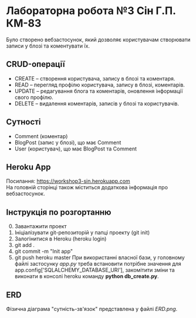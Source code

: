 # Лабораторна робота №3 Сін Г.П. КМ-83
Було створено вебзастосунок, який дозволяє користувачам створювати записи у блозі та коментувати їх.
## CRUD-операції
* CREATE – створення користувача, запису в блозі та коментаря.
* READ – перегляд профілю користувача, запису в блозі, коментарів.
* UPDATE – редагування блога та коментарів, оновлення інформації свого профілю.
* DELETE – видалення коментарів, записів у блозі та користувачів.

## Сутності
* Comment (коментар)
* BlogPost (запис у блозі), що має Comment
* User (користувач), що має BlogPost та Comment

## Heroku App
Посилання: https://workshop3-sin.herokuapp.com<br>
На головній сторінці також міститься додаткова інформація про вебзастосунок.

## Інструкція по розгортанню
0. Завантажити проект
1. Ініціалізувати git-репозиторій у папці проекту (git init)
2. Залогінитися в Heroku (heroku login)
3. git add .
4. git commit -m "Init app"
5. git push heroku master
При використанні власної бази, у головному файлі застосунку *app.py* треба встановити потрібне значення для app.config['SQLALCHEMY_DATABASE_URI'], закомітити зміни та виконати в консолі heroku команду **python db_create.py**.

## ERD
Фізична діаграма "сутність-зв'язок" представлена у файлі *ERD.png*.
